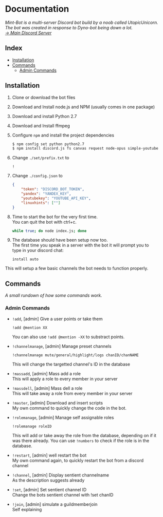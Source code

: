 # Documentation
*Mint-Bot is a multi-server Discord bot build by a noob called UtopicUnicorn.  
The bot was created in response to Dyno-bot being down a lot.  
[→ Main Discord Server](https://discord.gg/EVVtPpw)*

## Index
  - [Installation](#installation)
  - [Commands](#commands)
    - [Admin Commands](#admin-commands)

## Installation

1. Clone or download the bot files
2. Download and Install node.js and NPM (usually comes in one package)
3. Download and install Python 2.7
4. Download and Install ffmpeg

5. Configure `npm` and install the project dependencies
    ```sh 
    $ npm config set python python2.7
    $ npm install discord.js fs canvas request node-opus simple-youtube-api ytdl-core node-ddg translate-google moment better-sqlite3 rss-emitter-ts curl html-to-text steam-searcher nodejs-linenumber
    ```

6. Change `./set/prefix.txt` to
    ```
    !
    ```

7. Change `./config.json` to
    ```json
    {
        "token": "DISCORD_BOT_TOKEN",
        "yandex": "YANDEX_KEY",
        "youtubekey": "YOUTUBE_API_KEY",
        "linuxhints": [""]
    }
    ```

8. Time to start the bot for the very first time.  
  You can quit the bot with ctrl+c.
    ```sh
    while true; do node index.js; done
    ```

9. The database should have been setup now too.  
  The first time you speak in a server with the bot it will prompt you to type in your discord chat:
    ```
    install auto
    ```
  This will setup a few basic channels the bot needs to function properly.

## Commands
*A small rundown of how some commands work.*

### Admin Commands
- `!add`, [admin] Give a user points or take them  
    ```
    !add @mention XX
    ```
    You can also use `!add @mention -XX` to substract points.

- `!channelmanage`, [admin] Manage preset channels  
    ```
    !channelmanage mute/general/highlight/logs chanID/chanNAME
    ```
    This will change the targetted channel's ID in the database

- `!massadd`, [admin] Mass add a role  
    This will apply a role to every member in your server

- `!massdell`, [admin] Mass dell a role  
    This will take away a role from every member in your server

- `!master`, [admin] Download and insert scripts  
    My own command to quickly change the code in the bot.

- `!rolemanage`, [admin] Manage self assignable roles  
    ```
    !rolemanage roleID
    ```
    This will add or take away the role from the database, depending on if it was there already.
    You can use `!numbers` to check if the role is in the database.

- `!restart`, [admin] well restart the bot  
    My own command again, to quickly restart the bot from a discord channel

- `!channel`, [admin] Display sentient channelname  
    As the description suggests already

- `!set`, [admin] Set sentient channel ID  
    Change the bots sentient channel with !set chanID

- `!join`, [admin] simulate a guildmemberjoin  
    Self explaining
